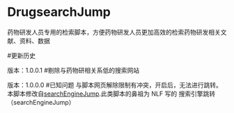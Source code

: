 # DrugsearchJump
药物研发人员专用的检索脚本，方便药物研发人员更加高效的检索药物研发相关文献、资料、数据

#更新历史

版本：1.0.0.1
#剔除与药物研相关系低的搜索网站

版本：1.0.0.0 
#已知问题
与脚本网页解除限制有冲突，开启后，无法进行跳转。
本脚本修改自[searchEngineJump]([超链接地址](https://github.com/qxinGitHub/searchEngineJump) "searchEngineJump").此类脚本的鼻祖为 NLF 写的 搜索引擎跳转（searchEngineJump）
